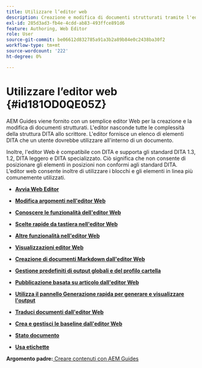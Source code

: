 ```yaml
---
title: Utilizzare l’editor web
description: Creazione e modifica di documenti strutturati tramite l'editor Web. Scopri come utilizzare l’editor web seguendo gli standard DITA in AEM Guides.
exl-id: 285d3ad3-fb4e-4cdd-ab83-493ffce891d6
feature: Authoring, Web Editor
role: User
source-git-commit: be06612d832785a91a3b2a89b84e0c2438ba30f2
workflow-type: tm+mt
source-wordcount: '222'
ht-degree: 0%

---
```


# Utilizzare l’editor web {#id181OD0QE05Z}

AEM Guides viene fornito con un semplice editor Web per la creazione e la modifica di documenti strutturati. L&#39;editor nasconde tutte le complessità della struttura DITA allo scrittore. L&#39;editor fornisce un elenco di elementi DITA che un utente dovrebbe utilizzare all&#39;interno di un documento.

Inoltre, l&#39;editor Web è compatibile con DITA e supporta gli standard DITA 1.3, 1.2, DITA leggero e DITA specializzato. Ciò significa che non consente di posizionare gli elementi in posizioni non conformi agli standard DITA. L’editor web consente inoltre di utilizzare i blocchi e gli elementi in linea più comunemente utilizzati.

- **[Avvia Web Editor](web-editor-launch-editor.md)**

- **[Modifica argomenti nell&#39;editor Web](web-editor-edit-topics.md)**

- **[Conoscere le funzionalità dell&#39;editor Web](web-editor-features.md)**

- **[Scelte rapide da tastiera nell&#39;editor Web](web-editor-keyboard-shortcuts.md)**

- **[Altre funzionalità nell&#39;editor Web](web-editor-other-features.md)**

- **[Visualizzazioni editor Web](web-editor-views.md)**

- **[Creazione di documenti Markdown dall&#39;editor Web](web-editor-markdown-topic.md)**

- **[Gestione predefiniti di output globali e del profilo cartella](web-editor-manage-output-presets.md)**

- **[Pubblicazione basata su articolo dall&#39;editor Web](web-editor-article-publishing.md)**

- **[Utilizza il pannello Generazione rapida per generare e visualizzare l&#39;output](web-editor-quick-generate-panel.md)**

- **[Traduci documenti dall&#39;editor Web](translate-documents-web-editor.md)**

- **[Crea e gestisci le baseline dall&#39;editor Web](web-editor-baseline.md)**

- **[Stato documento](web-editor-document-states.md)**

- **[Usa etichette](web-editor-use-label.md)**


**Argomento padre:**[ Creare contenuti con AEM Guides](authoring-content-xml-doc.md)

